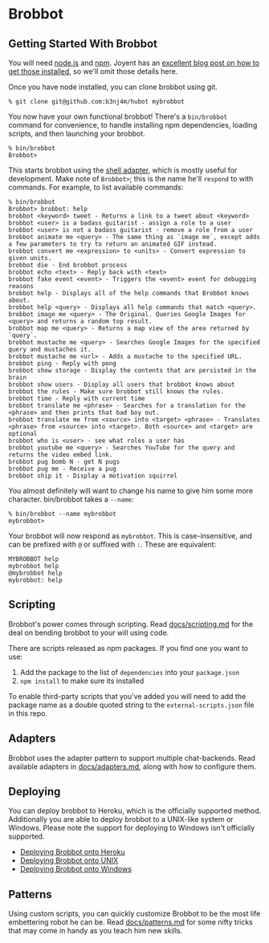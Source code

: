 # Brobbot

## Getting Started With Brobbot

You will need [node.js](http://nodejs.org/) and [npm](https://npmjs.org/). Joyent has
an [excellent blog post on how to get those installed](http://joyent.com/blog/installing-node-and-npm), so we'll omit those details here.

Once you have node installed, you can clone brobbot using git.

    % git clone git@github.com:b3nj4m/hubot mybrobbot

You now have your own functional brobbot! There's a `bin/brobbot`
command for convenience, to handle installing npm dependencies, loading scripts,
and then launching your brobbot.

    % bin/brobbot
    Brobbot>

This starts brobbot using the [shell adapter](adapters/shell.md), which
is mostly useful for development. Make note of  `Brobbot>`; this is the name he'll
`respond` to with commands. For example, to list available commands:

    % bin/brobbot
    Brobbot> brobbot: help
    brobbot <keyword> tweet - Returns a link to a tweet about <keyword>
    brobbot <user> is a badass guitarist - assign a role to a user
    brobbot <user> is not a badass guitarist - remove a role from a user
    brobbot animate me <query> - The same thing as `image me`, except adds a few parameters to try to return an animated GIF instead.
    brobbot convert me <expression> to <units> - Convert expression to given units.
    brobbot die - End brobbot process
    brobbot echo <text> - Reply back with <text>
    brobbot fake event <event> - Triggers the <event> event for debugging reasons
    brobbot help - Displays all of the help commands that Brobbot knows about.
    brobbot help <query> - Displays all help commands that match <query>.
    brobbot image me <query> - The Original. Queries Google Images for <query> and returns a random top result.
    brobbot map me <query> - Returns a map view of the area returned by `query`.
    brobbot mustache me <query> - Searches Google Images for the specified query and mustaches it.
    brobbot mustache me <url> - Adds a mustache to the specified URL.
    brobbot ping - Reply with pong
    brobbot show storage - Display the contents that are persisted in the brain
    brobbot show users - Display all users that brobbot knows about
    brobbot the rules - Make sure brobbot still knows the rules.
    brobbot time - Reply with current time
    brobbot translate me <phrase> - Searches for a translation for the <phrase> and then prints that bad boy out.
    brobbot translate me from <source> into <target> <phrase> - Translates <phrase> from <source> into <target>. Both <source> and <target> are optional
    brobbot who is <user> - see what roles a user has
    brobbot youtube me <query> - Searches YouTube for the query and returns the video embed link.
    brobbot pug bomb N - get N pugs
    brobbot pug me - Receive a pug
    brobbot ship it - Display a motivation squirrel

You almost definitely will want to change his name to give him some more character. bin/brobbot takes a `--name`:

    % bin/brobbot --name mybrobbot
    mybrobbot>

Your brobbot will now respond as `mybrobbot`. This is
case-insensitive, and can be prefixed with `@` or suffixed with `:`. These are equivalent:

    MYBROBBOT help
    mybrobbot help
    @mybrobbot help
    mybrobbot: help

## Scripting

Brobbot's power comes through scripting. Read [docs/scripting.md](scripting.md) for the deal on bending brobbot to your will using code.

There are scripts released as npm packages. If you find one you want to use:

1. Add the package to the list of `dependencies` into your `package.json`
2. `npm install` to make sure its installed

To enable third-party scripts that you've added you will need to add the package
name as a double quoted string to the `external-scripts.json` file in this repo.

## Adapters

Brobbot uses the adapter pattern to support multiple chat-backends. Read available adapters in [docs/adapters.md](adapters.md), along with how to configure them.

## Deploying

You can deploy brobbot to Heroku, which is the officially supported method.
Additionally you are able to deploy brobbot to a UNIX-like system or Windows.
Please note the support for deploying to Windows isn't officially supported.

* [Deploying Brobbot onto Heroku](deploying/heroku.md)
* [Deploying Brobbot onto UNIX](deploying/unix.md)
* [Deploying Brobbot onto Windows](deploying/windows.md)

## Patterns

Using custom scripts, you can quickly customize Brobbot to be the most life embettering robot he can be. Read [docs/patterns.md](patterns.md) for some nifty tricks that may come in handy as you teach him new skills.
